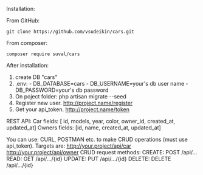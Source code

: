 Installation:

From GitHub:

    git clone https://github.com/vsudeikin/cars.git

From composer:

    composer require suval/cars

After installation:
1)    create DB "cars"
2)    .env: - DB_DATABASE=cars
            - DB_USERNAME=your's db user name
            - DB_PASSWORD=your's db password
3) On poject folder: php artisan migrate --seed
4) Register new user. http://project.name/register
5) Get your api_token. http://project.name/token

REST API:
    Car fields: [ id, models, year, color, owner_id, created_at, updated_at]
    Owners fields: [id, name, created_at, updated_at]

You can use: CURL, POSTMAN etc. to make CRUD operations (must use api_token).
Targets are: 
            http://your.project/api/car
            http://your.project/api/owner
CRUD request methods:
CREATE: POST /api/...
READ: GET /api/.../{id}
UPDATE: PUT /api/.../{id} 
DELETE: DELETE /api/.../{id}
